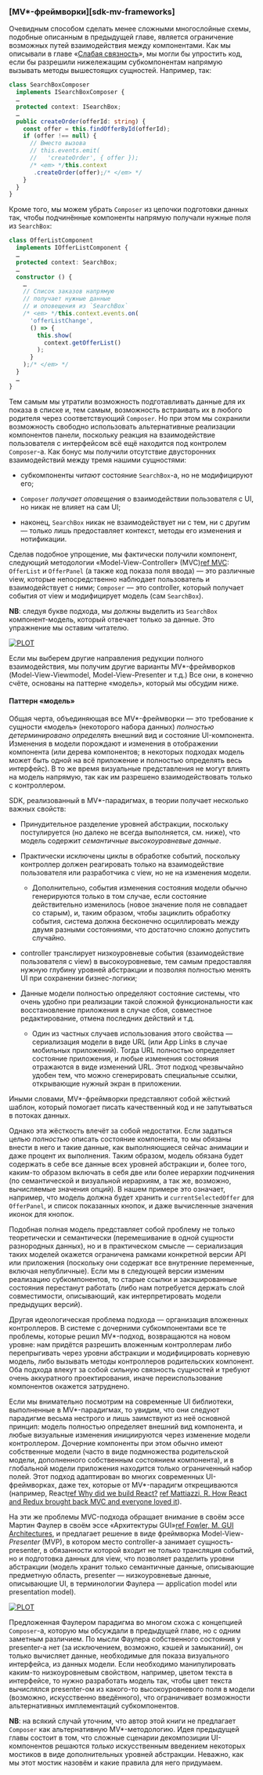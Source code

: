 ### [MV*-фреймворки][sdk-mv-frameworks]

Очевидным способом сделать менее сложными многослойные схемы, подобные описанным в предыдущей главе, является ограничение возможных путей взаимодействия между компонентами. Как мы описывали в главе «[Слабая связность](#back-compat-weak-coupling)», мы могли бы упростить код, если бы разрешили нижележащим субкомпонентам напрямую вызывать методы вышестоящих сущностей. Например, так:

```typescript
class SearchBoxComposer 
  implements ISearchBoxComposer {
  …
  protected context: ISearchBox;
  …
  public createOrder(offerId: string) {
    const offer = this.findOfferById(offerId);
    if (offer !== null) {
      // Вместо вызова
      // this.events.emit(
      //   'createOrder', { offer });
      /* <em> */this.context
       .createOrder(offer);/* </em> */
    }
  }
}
```

Кроме того, мы можем убрать `Composer` из цепочки подготовки данных так, чтобы подчинённые компоненты напрямую получали нужные поля из `SearchBox`:

```typescript
class OfferListComponent 
  implements IOfferListComponent {
  …
  protected context: SearchBox;
  …
  constructor () {
    …
    // Список заказов напрямую
    // получает нужные данные
    // и оповещения из `SearchBox`
    /* <em> */this.context.events.on(
      'offerListChange',
      () => {
        this.show(
          context.getOfferList()
        );
      }
    );/* </em> */
  }
  …
}
```

Тем самым мы утратили возможность подготавливать данные для их показа в списке и, тем самым, возможность встраивать их в любого родителя через соответствующий `Composer`. Но при этом мы сохранили возможность свободно использовать альтернативные реализации компонентов панели, поскольку реакция на взаимодействие пользователя с интерфейсом всё ещё находится под контролем `Composer`-а. Как бонус мы получили отсутствие двусторонних взаимодействий между тремя нашими сущностями:

  * субкомпоненты *читают* состояние `SearchBox`-а, но не модифицируют его;

  * `Composer` *получает оповещения* о взаимодействии пользователя с UI, но никак не влияет на сам UI;

  * наконец, `SearchBox` никак не взаимодействует ни с тем, ни с другим — только лишь предоставляет контекст, методы его изменения и нотификации.

Сделав подобное упрощение, мы фактически получили компонент, следующий методологии «Model-View-Controller» (MVC)[ref MVC](https://en.wikipedia.org/wiki/Model%E2%80%93view%E2%80%93controller): `OfferList` и `OfferPanel` (а также код показа поля ввода) — это различные view, которые непосредственно наблюдает пользователь и взаимодействует с ними; `Composer` — это controller, который получает события от view и модифицирует модель (сам `SearchBox`). 

**NB**: следуя букве подхода, мы должны выделить из `SearchBox` компонент-модель, который отвечает только за данные. Это упражнение мы оставим читателю.

[![PLOT](/img/graphs/sdk-mvc.ru.png "Схема взаимодействия компонентов в MVC")]()

Если мы выберем другие направления редукции полного взаимодействия, мы получим другие варианты MV*-фреймворков (Model-View-Viewmodel, Model-View-Presenter и т.д.) Все они, в конечно счёте, основаны на паттерне «модель», который мы обсудим ниже.

#### Паттерн «модель»

Общая черта, объединяющая все MV*-фреймворки — это требование к сущности «модель» (некоторого набора данных) *полностью детерминировано определять* внешний вид и состояние UI-компонента. Изменения в модели порождают и изменения в отображении компонента (или дерева компонентов; в некоторых подходах модель может быть одной на всё приложение и полностью определять весь интерфейс). В то же время визуальные представления не могут влиять на модель напрямую, так как им разрешено взаимодействовать только с контроллером.

SDK, реализованный в MV*-парадигмах, в теории получает несколько важных свойств:

  * Принудительное разделение уровней абстракции, поскольку постулируется (но далеко не всегда выполняется, см. ниже), что модель содержит *семантичные высокоуровневые данные*.

  * Практически исключены циклы в обработке событий, поскольку контроллер должен реагировать только на взаимодействие пользователя или разработчика с view, но не на изменения модели.

      * Дополнительно, события изменения состояния модели обычно генерируются только в том случае, если состояние действительно изменилось (новое значение поля не совпадает со старым), и, таким образом, чтобы зациклить обработку события, система должна бесконечно осциллировать между двумя разными состояниями, что достаточно сложно допустить случайно.

  * controller транслирует низкоуровневые события (взаимодействие пользователя с view) в высокоуровневые, тем самым предоставляя нужную глубину уровней абстракции и позволяя полностью менять UI при сохранении бизнес-логики;

  * Данные модели полностью определяют состояние системы, что очень удобно при реализации такой сложной функциональности как восстановление приложения в случае сбоя, совместное редактирование, отмена последних действий и т.д.

      * Один из частных случаев использования этого свойства — сериализация модели в виде URL (или App Links в случае мобильных приложений). Тогда URL полностью определяет состояние приложения, и любые изменения состояния отражаются в виде изменений URL. Этот подход чрезвычайно удобен тем, что можно сгенерировать специальные ссылки, открывающие нужный экран в приложении.

Иными словами, MV*-фреймворки представляют собой жёсткий шаблон, который помогает писать качественный код и не запутываться в потоках данных.

Однако эта жёсткость влечёт за собой недостатки. Если задаться целью *полностью* описать состояние компонента, то мы обязаны внести в него и такие данные, как выполняющиеся сейчас анимации и даже процент их выполнения. Таким образом, модель обязана будет содержать в себе все данные всех уровней абстракции и, более того, каким-то образом включать в себя две или более иерархии подчинения (по семантической и визуальной иерархиям, а так же, возможно, вычисляемые значения опций). В нашем примере это означает, например, что модель должна будет хранить и `currentSelectedOffer` для `OfferPanel`, и список показанных кнопок, и даже вычисленные значения иконок для кнопок.

Подобная полная модель представляет собой проблему не только теоретически и семантически (перемешивание в одной сущности разнородных данных), но и в практическом смысле — сериализация таких моделей окажется ограничена рамками конкретной версии API или приложения (поскольку они содержат все внутренние переменные, включая непубличные). Если мы в следующей версии изменим реализацию субкомпонентов, то старые ссылки и закэшированные состояния перестанут работать (либо нам потребуется держать слой совместимости, описывающий, как интерпретировать модели предыдущих версий).

Другая идеологическая проблема подхода — организация вложенных контроллеров. В системе с дочерними субкомпонентами все те проблемы, которые решил MV*-подход, возвращаются на новом уровне: нам придётся разрешить вложенным контроллерам либо перепрыгивать через уровни абстракции и модифицировать корневую модель, либо вызывать методы контроллеров родительских компонент. Оба подхода влекут за собой сильную связность сущностей и требуют очень аккуратного проектирования, иначе переиспользование компонентов окажется затруднено.

Если мы внимательно посмотрим на современные UI библиотеки, выполненные в MV*-парадигмах, то увидим, что они следуют парадигме весьма нестрого и лишь заимствуют из неё основной принцип: модель полностью определяет внешний вид компонента, и любые визуальные изменения инициируются через изменение модели контроллером. Дочерние компоненты при этом обычно имеют собственные модели (часто в виде подмножества родительской модели, дополненного собственным состоянием компонента), и в глобальной модели приложения находится только ограниченный набор полей. Этот подход адаптирован во многих современных UI-фреймворках, даже тех, которые от MV*-парадигм открещиваются (например, React[ref Why did we build React?](https://legacy.reactjs.org/blog/2013/06/05/why-react.html) [ref Mattiazzi, R. How React and Redux brought back MVC and everyone loved it](https://rangle.io/blog/how-react-and-redux-brought-back-mvc-and-everyone-loved-it)).

На эти же проблемы MVC-подхода обращает внимание в своём эссе Мартин Фаулер в своём эссе «Архитектуры GUI»[ref Fowler, M. GUI Architectures](https://www.martinfowler.com/eaaDev/uiArchs.html), и предлагает решение в виде фреймворка Model-View-*Presenter* (MVP), в котором место controller-а занимает сущность-presenter, в обязанности которой входит не только трансляция событий, но и подготовка данных для view, что позволяет разделить уровни абстракции (модель хранит только семантичные данные, описывающие предметную область, presenter — низкоуровневые данные, описывающие UI, в терминологии Фаулера — application model или presentation model).

[![PLOT](/img/graphs/sdk-mvp.ru.png "Схема взаимодействия компонентов в MVP")]()

Предложенная Фаулером парадигма во многом схожа с концепцией `Composer`-а, которую мы обсуждали в предыдущей главе, но с одним заметным различием. По мысли Фаулера собственного состояния у presenter-а нет (за исключением, возможно, кэшей и замыканий), он только вычисляет данные, необходимые для показа визуального интерфейса, из данных модели. Если необходимо манипулировать каким-то низкоуровневым свойством, например, цветом текста в интерфейсе, то нужно разработать модель так, чтобы цвет текста вычислялся presenter-ом из какого-то высокоуровневого поля в модели (возможно, искусственно введённого), что ограничивает возможности альтернативных имплементаций субкомпонентов.

**NB**: на всякий случай уточним, что автор этой книги не предлагает `Composer` как альтернативную MV*-методологию. Идея предыдущей главы состоит в том, что сложные сценарии декомпозиции UI-компонентов решаются *только* искусственным введением некоторых мостиков в виде дополнительных уровней абстракции. Неважно, как мы этот мостик назовём и какие правила для него придумаем.